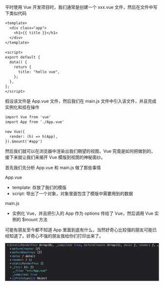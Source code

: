 平时使用 Vue 开发项目时，我们通常是创建一个 xxx.vue 文件，然后在文件中写下类似代码

```
<template>
  <div class="app">
    <h1>{{ title }}</h1>
  </div>
</template>

<script>
export default {
  data() {
    return {
      title: "hello vue",
    };
  },
};
</script>
```

假设该文件是 App.vue 文件，然后我们在 main.js 文件中引入该文件，并且完成实例化和挂在操作

```
import Vue from 'vue'
import App from './App.vue'

new Vue({
  render: (h) => h(App),
}).$mount('#app')
```

然后我们就可以在浏览器中渲染出我们期望的视图，Vue 究竟是如何把做到的，接下来就让我们来揭开 Vue 模版到视图的神秘面纱。

首先我们先分析 App.vue 和 main.js 做了那些事情

App.vue

- template: 存放了我们的模版
- script: 导出了一个对象，对象里面包含了模版中需要用到的数据

main.js

- 实例化 Vue，并且把引入的 App 作为 options 传给了 Vue，然后调用 Vue 实例的 \$mount 方法

可能有朋友至今都不知道 App 里面到底有什么，当然好奇心比较强的朋友可能已经知道了。好奇心不强的朋友我给你们打印出来了。

![app](https://github.com/returnMaize/vue-analysis/blob/main/images/app.png)

